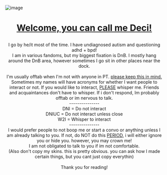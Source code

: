 ![image](https://github.com/INDIGNANCY/INDIGNANCY/assets/175076888/d8c9836d-ab21-468b-bdd2-097c7d4ca07e)
# <p align="center"> <ins>Welcome, you can call me Deci!</ins> <br />
<p align="center"> I go by he/it most of the time. I have undiagnosed autism and questioning adhd + bpd! <br />
I am in various fandoms, but my biggest fixation is DnB. I mostly hang around the DnB area, however sometimes I go sit in other places near the dock. <br />
  <br />
I'm usually offtab when I'm not with anyone in PT. <ins>please keep this in mind.</ins> <br />
Sometimes my names will have acronyms for whether I want people to interact or not. If you would like to interact, <ins>PLEASE</ins> whisper me. Friends and acquaintances don't have to whisper. If i don't respond, Im probably offtab or im nervous to talk. <br />
--------------- <br />
DNI = Do not interact <br />
DNIUC = Do not interact unless close <br />
W2I = Whisper to interact <br />
--------------- <br />
I would prefer people to not boop me or start a convo or anything unless I am already talking to you. If not, do NOT do this <ins>PERIOD</ins>, i  will either ignore you or hide you. however, you may crown me! <br />
I am not obligated to talk to you if im not comfortable. <br />
(Also don't copy my skins. this is pretty obvious. you can ask how I made certain things, but you cant just copy everythin) <br />
<br />
Thank you for reading!
